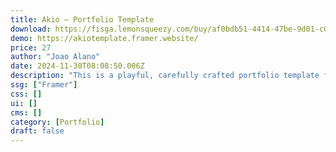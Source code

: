 ```yaml
---
title: Akio — Portfolio Template
download: https://fisga.lemonsqueezy.com/buy/af0bdb51-4414-47be-9d01-c062f5721947
demo: https://akiotemplate.framer.website/
price: 27
author: "Joao Alano"
date: 2024-11-30T08:08:50.006Z
description: "This is a playful, carefully crafted portfolio template for Framer, built using grid systems, custom code components, and stylish design elements"
ssg: ["Framer"]
css: []
ui: []
cms: []
category: [Portfolio]
draft: false
---
```

